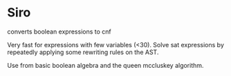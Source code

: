 # Siro

converts boolean expressions to cnf

Very fast for expressions with few variables (<30).
Solve sat expressions by repeatedly applying some rewriting rules on the AST. 

Use from basic boolean algebra and the queen mccluskey algorithm.
